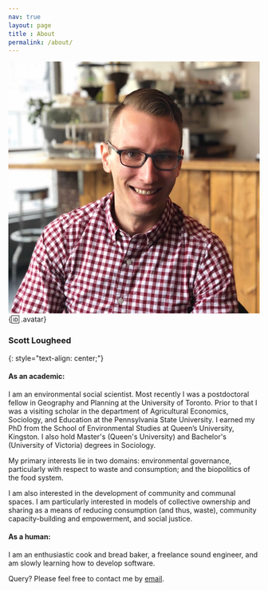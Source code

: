 ```yaml
---
nav: true
layout: page
title : About
permalink: /about/
---
```


![avatar](/img/avatar.jpg){:id: .avatar}

### Scott Lougheed 
{: style="text-align: center;"}

#### As an academic:  
I am an environmental social scientist. Most recently I was a postdoctoral fellow in Geography and Planning at the University of Toronto. Prior to that I was a visiting scholar in the department of Agricultural Economics, Sociology, and Education at the Pennsylvania State University. I earned my PhD from the School of Environmental Studies at Queen’s University, Kingston. I also hold Master's (Queen's University) and Bachelor's (University of Victoria) degrees in Sociology.

My primary interests lie in two domains: environmental governance, particularly with respect to waste and consumption; and the biopolitics of the food system. 

I am also interested in the development of community and communal spaces. I am particularly interested in models of collective ownership and sharing as a means of reducing consumption (and thus, waste), community capacity-building and empowerment, and social justice. 


#### As a human:  
I am an enthusiastic cook and bread baker, a freelance sound engineer, and am slowly learning how to develop software.  

Query? Please feel free to contact me by [email](mailto:info@scottlougheed.com).


